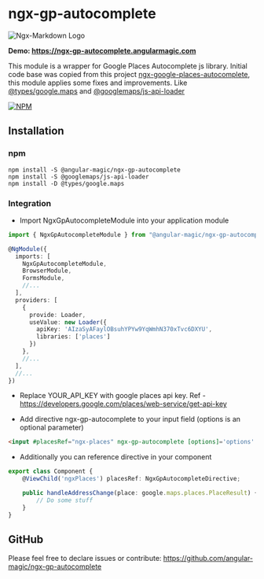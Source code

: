 # ngx-gp-autocomplete
<img alt="Ngx-Markdown Logo" src="https://ngx-validator.angularmagic.com/assets/cover.png">

**Demo: https://ngx-gp-autocomplete.angularmagic.com**

This module is a wrapper for Google Places Autocomplete js library. Initial code base was copied from this project
[ngx-google-places-autocomplete](https://www.npmjs.com/package/ngx-google-places-autocomplete), this module applies some fixes and improvements.
Like [@types/google.maps](https://www.npmjs.com/package/@types/google.maps) and [@googlemaps/js-api-loader](https://www.npmjs.com/package/@googlemaps/js-api-loader)

[![NPM](https://nodei.co/npm/@angular-magic/ngx-gp-autocomplete.png)](https://nodei.co/npm/@angular-magic/ngx-gp-autocomplete/)

## Installation
### npm
```shell
npm install -S @angular-magic/ngx-gp-autocomplete
npm install -S @googlemaps/js-api-loader
npm install -D @types/google.maps
```


### Integration
- Import NgxGpAutocompleteModule into your application module

```ts
import { NgxGpAutocompleteModule } from "@angular-magic/ngx-gp-autocomplete";

@NgModule({
  imports: [
    NgxGpAutocompleteModule,
    BrowserModule,
    FormsModule,
    //...
  ],
  providers: [
    {
      provide: Loader,
      useValue: new Loader({
        apiKey: 'AIzaSyAFaylOBsuhYPYw9YqWmhN370xTvc6DXYU',
        libraries: ['places']
      })
    },
    //...
  ],
  //...
})
```
- Replace YOUR_API_KEY with google places api key. Ref - https://developers.google.com/places/web-service/get-api-key

- Add directive ngx-gp-autocomplete to your input field (options is an optional parameter)

```html
<input #placesRef="ngx-places" ngx-gp-autocomplete [options]='options' (onAddressChange)="handleAddressChange($event)"/>
```

- Additionally you can reference directive in your component
```ts
export class Component {
    @ViewChild('ngxPlaces') placesRef: NgxGpAutocompleteDirective;

    public handleAddressChange(place: google.maps.places.PlaceResult) {
        // Do some stuff
    }
}
```

## GitHub
Please feel free to declare issues or contribute: https://github.com/angular-magic/ngx-gp-autocomplete
